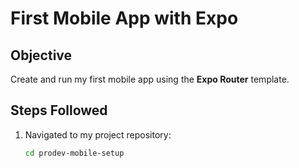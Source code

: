 # First Mobile App with Expo

## Objective
Create and run my first mobile app using the **Expo Router** template.

## Steps Followed

1. Navigated to my project repository:
   ```bash
   cd prodev-mobile-setup

